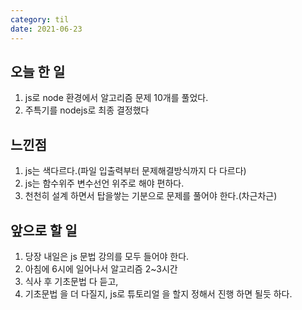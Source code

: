 ```yaml
---
category: til
date: 2021-06-23
---
```


## 오늘 한 일

1. js로 node 환경에서 알고리즘 문제 10개를 풀었다.
2. 주특기를 nodejs로 최종 결정했다

## 느낀점

1. js는 색다르다.(파일 입출력부터 문제해결방식까지 다 다르다)
2. js는 함수위주 변수선언 위주로 해야 편하다.
3. 천천히 설계 하면서 탑을쌓는 기분으로 문제를 풀어야 한다.(차근차근)

## 앞으로 할 일

1. 당장 내일은 js 문법 강의를 모두 들어야 한다.
2. 아침에 6시에 일어나서 알고리즘 2~3시간
3. 식사 후 기초문법 다 듣고,
4. 기초문법 을 더 다질지, js로 튜토리얼 을 할지 정해서 진행 하면 될듯 하다.
